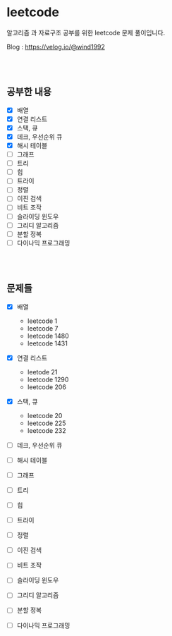 # leetcode
알고리즘 과 자료구조 공부를 위한 leetcode 문제 풀이입니다.

Blog : https://velog.io/@wind1992

<br></br>

## 공부한 내용
* [x] 배열
* [x] 연결 리스트
* [x] 스택, 큐
* [x] 데크, 우선순위 큐
* [x] 해시 테이블
* [ ] 그래프
* [ ] 트리
* [ ] 힙
* [ ] 트라이
* [ ] 정렬
* [ ] 이진 검색
* [ ] 비트 조작
* [ ] 슬라이딩 윈도우
* [ ] 그리디 알고리즘
* [ ] 분할 정복
* [ ] 다이나믹 프로그래밍

<br></br>

## 문제들
* [x] 배열
  - leetcode 1
  - leetcode 7
  - leetcode 1480
  - leetcode 1431
* [x] 연결 리스트
  - leetode 21
  - leetcode 1290
  - leetcode 206
* [x] 스택, 큐
  - leetcode 20
  - leetcode 225
  - leetcode 232
* [ ] 데크, 우선순위 큐
* [ ] 해시 테이블
* [ ] 그래프
* [ ] 트리
* [ ] 힙
* [ ] 트라이
* [ ] 정렬
* [ ] 이진 검색
* [ ] 비트 조작
* [ ] 슬라이딩 윈도우
* [ ] 그리디 알고리즘
* [ ] 분할 정복
* [ ] 다이나믹 프로그래밍


